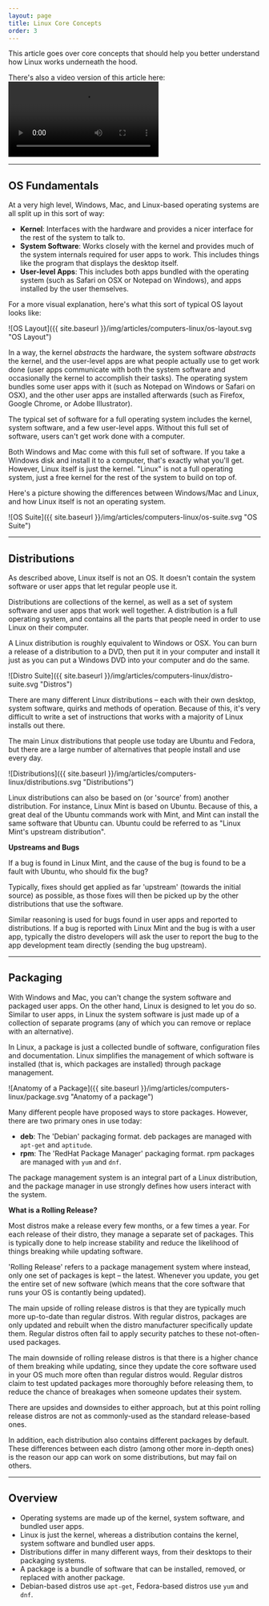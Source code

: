 ```yaml
---
layout: page
title: Linux Core Concepts
order: 3
---
```

This article goes over core concepts that should help you better understand how Linux works underneath the hood.

<div class="video-notice">

There's also a video version of this article here:
<video controls>
    <source src="{{ site.baseurl }}/videos/computers/linux-core-concepts.mp4" type="video/mp4">
    <source src="{{ site.baseurl }}/videos/computers/linux-core-concepts.mkv">
</video>
</div>

---


## OS Fundamentals

At a very high level, Windows, Mac, and Linux-based operating systems are all split up in this sort of way:

* **Kernel**: Interfaces with the hardware and provides a nicer interface for the rest of the system to talk to.
* **System Software**: Works closely with the kernel and provides much of the system internals required for user apps to work. This includes things like the program that displays the desktop itself.
* **User-level Apps**: This includes both apps bundled with the operating system (such as Safari on OSX or Notepad on Windows), and apps installed by the user themselves.

For a more visual explanation, here's what this sort of typical OS layout looks like:

![OS Layout]({{ site.baseurl }}/img/articles/computers-linux/os-layout.svg "OS Layout")

In a way, the kernel _abstracts_ the hardware, the system software _abstracts_ the kernel, and the user-level apps are what people actually use to get work done (user apps communicate with both the system software and occasionally the kernel to accomplish their tasks). The operating system bundles some user apps with it (such as Notepad on Windows or Safari on OSX), and the other user apps are installed afterwards (such as Firefox, Google Chrome, or Adobe Illustrator).

The typical set of software for a full operating system includes the kernel, system software, and a few user-level apps. Without this full set of software, users can't get work done with a computer.

Both Windows and Mac come with this full set of software. If you take a Windows disk and install it to a computer, that's exactly what you'll get. However, Linux itself is just the kernel. "Linux" is not a full operating system, just a free kernel for the rest of the system to build on top of.

Here's a picture showing the differences between Windows/Mac and Linux, and how Linux itself is not an operating system.

![OS Suite]({{ site.baseurl }}/img/articles/computers-linux/os-suite.svg "OS Suite")


---


## Distributions

As described above, Linux itself is not an OS. It doesn't contain the system software or user apps that let regular people use it.

Distributions are collections of the kernel, as well as a set of system software and user apps that work well together. A distribution is a full operating system, and contains all the parts that people need in order to use Linux on their computer.

A Linux distribution is roughly equivalent to Windows or OSX. You can burn a release of a distribution to a DVD, then put it in your computer and install it just as you can put a Windows DVD into your computer and do the same.

![Distro Suite]({{ site.baseurl }}/img/articles/computers-linux/distro-suite.svg "Distros")

There are many different Linux distributions – each with their own desktop, system software, quirks and methods of operation. Because of this, it's very difficult to write a set of instructions that works with a majority of Linux installs out there.

The main Linux distributions that people use today are Ubuntu and Fedora, but there are a large number of alternatives that people install and use every day.

![Distributions]({{ site.baseurl }}/img/articles/computers-linux/distributions.svg "Distributions")

Linux distributions can also be based on (or 'source' from) another distribution. For instance, Linux Mint is based on Ubuntu. Because of this, a great deal of the Ubuntu commands work with Mint, and Mint can install the same software that Ubuntu can. Ubuntu could be referred to as "Linux Mint's upstream distribution".

<div class="advanced">
	<p><strong>Upstreams and Bugs</strong></p>
	<p>If a bug is found in Linux Mint, and the cause of the bug is found to be a fault with Ubuntu, who should fix the bug?</p>
	<p>Typically, fixes should get applied as far 'upstream' (towards the initial source) as possible, as those fixes will then be picked up by the other distributions that use the software.</p>
	<p>Similar reasoning is used for bugs found in user apps and reported to distributions. If a bug is reported with Linux Mint and the bug is with a user app, typically the distro developers will ask the user to report the bug to the app development team directly (sending the bug upstream).</p>
</div>


---


## Packaging

With Windows and Mac, you can't change the system software and packaged user apps. On the other hand, Linux is designed to let you do so. Similar to user apps, in Linux the system software is just made up of a collection of separate programs (any of which you can remove or replace with an alternative).

In Linux, a package is just a collected bundle of software, configuration files and documentation. Linux simplifies the management of which software is installed (that is, which packages are installed) through package management.

![Anatomy of a Package]({{ site.baseurl }}/img/articles/computers-linux/package.svg "Anatomy of a package")

Many different people have proposed ways to store packages. However, there are two primary ones in use today:

* **deb**: The 'Debian' packaging format. deb packages are managed with `apt-get` and `aptitude`.
* **rpm**: The 'RedHat Package Manager' packaging format. rpm packages are managed with `yum` and `dnf`.

The package management system is an integral part of a Linux distribution, and the package manager in use strongly defines how users interact with the system.

<div class="advanced">
	<p><strong>What is a Rolling Release?</strong></p>
	<p>Most distros make a release every few months, or a few times a year. For each release of their distro, they manage a separate set of packages. This is typically done to help increase stability and reduce the likelihood of things breaking while updating software.</p>
	<p>'Rolling Release' refers to a package management system where instead, only one set of packages is kept &ndash; the latest. Whenever you update, you get the entire set of new software (which means that the core software that runs your OS is contantly being updated).</p>
	<p>The main upside of rolling release distros is that they are typically much more up-to-date than regular distros. With regular distros, packages are only updated and rebuilt when the distro manufacturer specifically update them. Regular distros often fail to apply security patches to these not-often-used packages.</p>
	<p>The main downside of rolling release distros is that there is a higher chance of them breaking while updating, since they update the core software used in your OS much more often than regular distros would. Regular distros claim to test updated packages more thoroughly before releasing them, to reduce the chance of breakages when someone updates their system.</p>
	<p>There are upsides and downsides to either approach, but at this point rolling release distros are not as commonly-used as the standard release-based ones.</p>
</div>

In addition, each distribution also contains different packages by default. These differences between each distro (among other more in-depth ones) is the reason our app can work on some distributions, but may fail on others.


---


## Overview

* Operating systems are made up of the kernel, system software, and bundled user apps.
* Linux is just the kernel, whereas a distribution contains the kernel, system software and bundled user apps.
* Distributions differ in many different ways, from their desktops to their packaging systems.
* A package is a bundle of software that can be installed, removed, or replaced with another package.
* Debian-based distros use `apt-get`, Fedora-based distros use `yum` and `dnf`.
